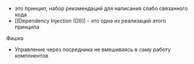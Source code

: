 - это принцип, набор рекомендаций для написания слабо связанного кода
- [[Dependency Injection (DI)]] - это одна из реализаций этого принципа


Фишка 
* Управление через посредника  не вмешиваясь в саму работу компонентов  